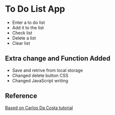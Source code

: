 # To Do List App

- Enter a to do list
- Add it to the list
- Check list
- Delete a list
- Clear list

## Extra change and Function Added

- Save and retrive from local storage
- Changed delete button CSS
- Changed JavaScript writing

## Reference

[Based on Carlos Da Costa tutorial](https://blog.usejournal.com/develop-a-to-do-list-app-in-vanilla-javascript-95377ec370c5)
